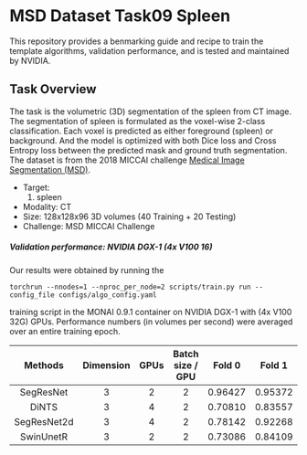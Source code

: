 # MSD Dataset Task09 Spleen

This repository provides a benmarking guide and recipe to train the template algorithms, validation performance, and is tested and maintained by NVIDIA.


## Task Overview

The task is the volumetric (3D) segmentation of the spleen from CT image. The segmentation of spleen is formulated as the voxel-wise 2-class classification. Each voxel is predicted as either foreground (spleen) or background. And the model is optimized with both Dice loss and Cross Entropy loss between the predicted mask and ground truth segmentation. The dataset is from the 2018 MICCAI challenge [Medical Image Segmentation (MSD)](http://medicaldecathlon.com/).

- Target:
    1. spleen
- Modality: CT
- Size: 128x128x96 3D volumes (40 Training + 20 Testing)
- Challenge: MSD MICCAI Challenge

##### Validation performance: NVIDIA DGX-1 (4x V100 16)

Our results were obtained by running the
```
torchrun --nnodes=1 --nproc_per_node=2 scripts/train.py run --config_file configs/algo_config.yaml
```
training script in the MONAI 0.9.1 container on NVIDIA DGX-1 with (4x V100 32G) GPUs. Performance numbers (in volumes per second) were averaged over an entire training epoch.

| Methods| Dimension | GPUs | Batch size / GPU | Fold 0 | Fold 1 | Fold 2 | Fold 3 | Fold 4 | Avg |
|:------:|:---------:|:----:|:----------------:|:------:|:------:|:------:|:------:|:------:|:---:|
| SegResNet   | 3 | 2 | 2 | 0.96427 | 0.95372 | 0.95498 | 0.95854 | 0.95636 | 0.95757 |
| DiNTS       | 3 | 4 | 2 | 0.70810 | 0.83557 | 0.90837 | 0.71647 | 0.85260 | 0.80422 |
| SegResNet2d | 3 | 4 | 2 | 0.78142 | 0.92268	| 0.89509 | 0.85007 | 0.91384 | 0.87262 |
| SwinUnetR | 3 | 2 | 2 | 0.73086 | 0.84109	| 0.85437 | 0.69816 | 0.75192 | 0.77528 |